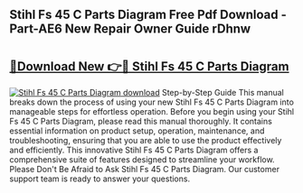 ## Stihl Fs 45 C Parts Diagram Free Pdf Download - Part-AE6 New Repair Owner Guide rDhnw

# <h2><a href="http://dfpc9b1.blite.top/?on=Stihl+Fs+45+C+Parts+Diagram">🔗Download New 👉🔴 Stihl Fs 45 C Parts Diagram</a></h2>

[![Stihl Fs 45 C Parts Diagram download](https://i.imgur.com/lujVjoI.png)](http://dfpc9b1.blite.top/?on=Stihl+Fs+45+C+Parts+Diagram)
Step-by-Step Guide This manual breaks down the process of using your new Stihl Fs 45 C Parts Diagram into manageable steps for effortless operation. Before you begin using your Stihl Fs 45 C Parts Diagram, please read this manual thoroughly. It contains essential information on product setup, operation, maintenance, and troubleshooting, ensuring that you are able to use the product effectively and efficiently. This innovative Stihl Fs 45 C Parts Diagram offers a comprehensive suite of features designed to streamline your workflow. Please Don't Be Afraid to Ask Stihl Fs 45 C Parts Diagram. Our customer support team is ready to answer your questions.
